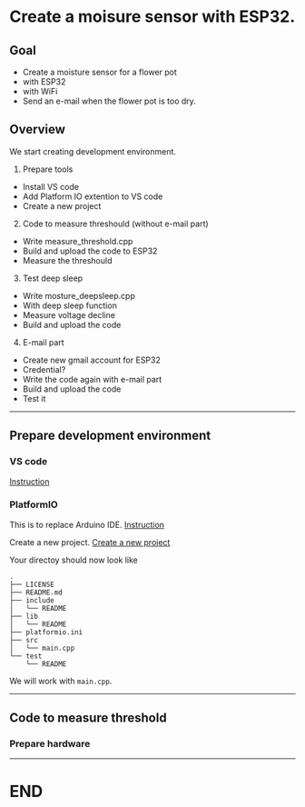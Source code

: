 # Create a moisure sensor with ESP32. 


## Goal

* Create a moisture sensor for a flower pot
* with ESP32
* with WiFi
* Send an e-mail when the flower pot is too dry.


## Overview

We start creating development environment.

1. Prepare tools
* Install VS code
* Add Platform IO extention to VS code
* Create a new project

2. Code to measure threshould (without e-mail part)
* Write measure_threshold.cpp
* Build and upload the code to ESP32
* Measure the threshould

3. Test deep sleep
* Write mosture_deepsleep.cpp
* With deep sleep function
* Measure voltage decline
* Build and upload the code

4. E-mail part
* Create new gmail account for ESP32
* Credential?
* Write the code again with e-mail part
* Build and upload the code
* Test it


---
## Prepare development environment

### VS code
[Instruction](https://code.visualstudio.com/download)

### PlatformIO
This is to replace Arduino IDE.
[Instruction](https://platformio.org/install/ide?install=vscode)

Create a new project.
[Create a new project](./images/platformio_newproject.png)

Your directoy should now look like
```
.
├── LICENSE
├── README.md
├── include
│   └── README
├── lib
│   └── README
├── platformio.ini
├── src
│   └── main.cpp
└── test
    └── README
```
We will work with ```main.cpp```.


---
## Code to measure threshold

### Prepare hardware


---
# END